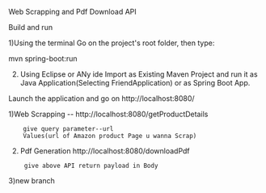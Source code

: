 Web Scrapping and Pdf Download API

Build and run

1)Using the terminal
Go on the project's root folder, then type:

mvn spring-boot:run

2) Using Eclipse or ANy ide
Import as Existing Maven Project and run it as Java Application(Selecting FriendApplication)  or as  Spring Boot App.


Launch the application and go on http://localhost:8080/

1)Web Scrapping --
        http://localhost:8080/getProductDetails          
        
        give query parameter--url 
        Values(url of Amazon product Page u wanna Scrap)
        
2) Pdf Generation
  http://localhost:8080/downloadPdf
        
        
        give above API return payload in Body

3)new branch